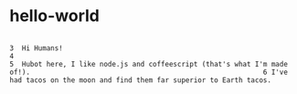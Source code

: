 # hello-world
                                                                                                                                   3  Hi Humans!                                                                                                                      4                                                                                                                                  5  Hubot here, I like node.js and coffeescript (that's what I'm made of!).                                                         6 I've had tacos on the moon and find them far superior to Earth tacos.                                                                         
